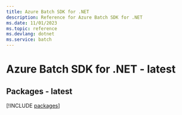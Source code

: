 ```yaml
---
title: Azure Batch SDK for .NET
description: Reference for Azure Batch SDK for .NET
ms.date: 11/01/2023
ms.topic: reference
ms.devlang: dotnet
ms.service: batch
---
```

# Azure Batch SDK for .NET - latest
## Packages - latest
[!INCLUDE [packages](batch-index.md)]